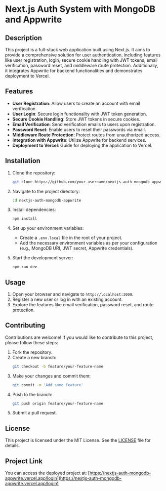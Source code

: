 # Next.js Auth System with MongoDB and Appwrite

## Description

This project is a full-stack web application built using Next.js. It aims to provide a comprehensive solution for user authentication, including features like user registration, login, secure cookie handling with JWT tokens, email verification, password reset, and middleware route protection. Additionally, it integrates Appwrite for backend functionalities and demonstrates deployment to Vercel.

## Features

- **User Registration**: Allow users to create an account with email verification.
- **User Login**: Secure login functionality with JWT token generation.
- **Secure Cookie Handling**: Store JWT tokens in secure cookies.
- **Email Verification**: Send verification emails to users upon registration.
- **Password Reset**: Enable users to reset their passwords via email.
- **Middleware Route Protection**: Protect routes from unauthorized access.
- **Integration with Appwrite**: Utilize Appwrite for backend services.
- **Deployment to Vercel**: Guide for deploying the application to Vercel.

## Installation

1. Clone the repository:
    ```sh
    git clone https://github.com/your-username/nextjs-auth-mongodb-appwrite.git
    ```
2. Navigate to the project directory:
    ```sh
    cd nextjs-auth-mongodb-appwrite
    ```
3. Install dependencies:
    ```sh
    npm install
    ```
4. Set up your environment variables:
    - Create a `.env.local` file in the root of your project.
    - Add the necessary environment variables as per your configuration (e.g., MongoDB URI, JWT secret, Appwrite credentials).

5. Start the development server:
    ```sh
    npm run dev
    ```

## Usage

1. Open your browser and navigate to `http://localhost:3000`.
2. Register a new user or log in with an existing account.
3. Explore the features like email verification, password reset, and route protection.

## Contributing

Contributions are welcome! If you would like to contribute to this project, please follow these steps:

1. Fork the repository.
2. Create a new branch:
    ```sh
    git checkout -b feature/your-feature-name
    ```
3. Make your changes and commit them:
    ```sh
    git commit -m 'Add some feature'
    ```
4. Push to the branch:
    ```sh
    git push origin feature/your-feature-name
    ```
5. Submit a pull request.

## License

This project is licensed under the MIT License. See the [LICENSE](LICENSE) file for details.

## Project Link

You can access the deployed project at: [https://nextjs-auth-mongodb-appwrite.vercel.app/login](https://nextjs-auth-mongodb-appwrite.vercel.app/login)


